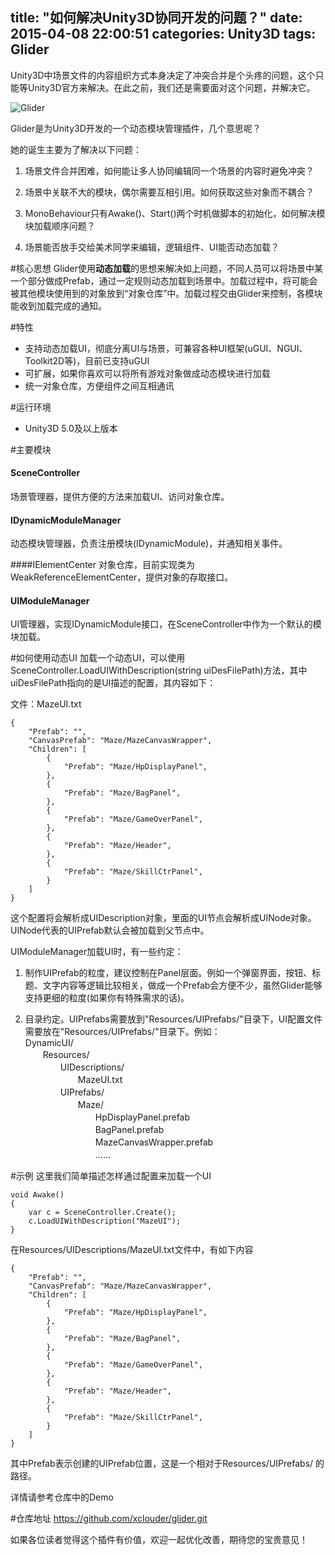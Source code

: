title: "如何解决Unity3D协同开发的问题？"
date: 2015-04-08 22:00:51
categories: Unity3D
tags: Glider
---
Unity3D中场景文件的内容组织方式本身决定了冲突合并是个头疼的问题，这个只能等Unity3D官方来解决。在此之前，我们还是需要面对这个问题，并解决它。

![Glider](/images/962f92bca51052d16c41fe76c43a6b187e4a97f5.png)

Glider是为Unity3D开发的一个动态模块管理插件，几个意思呢？

她的诞生主要为了解决以下问题：

1. 场景文件合并困难，如何能让多人协同编辑同一个场景的内容时避免冲突？

2. 场景中关联不大的模块，偶尔需要互相引用。如何获取这些对象而不耦合？

3. MonoBehaviour只有Awake()、Start()两个时机做脚本的初始化，如何解决模块加载顺序问题？

4. 场景能否放手交给美术同学来编辑，逻辑组件、UI能否动态加载？

#核心思想
Glider使用**动态加载**的思想来解决如上问题，不同人员可以将场景中某一个部分做成Prefab，通过一定规则动态加载到场景中。加载过程中，将可能会被其他模块使用到的对象放到“对象仓库”中。加载过程交由Glider来控制，各模块能收到加载完成的通知。

#特性
* 支持动态加载UI，彻底分离UI与场景，可兼容各种UI框架(uGUI、NGUI、Toolkit2D等)，目前已支持uGUI
* 可扩展，如果你喜欢可以将所有游戏对象做成动态模块进行加载
* 统一对象仓库，方便组件之间互相通讯

#运行环境
* Unity3D 5.0及以上版本

#主要模块
#### SceneController
场景管理器，提供方便的方法来加载UI、访问对象仓库。

#### IDynamicModuleManager
动态模块管理器，负责注册模块(IDynamicModule)，并通知相关事件。

####IElementCenter
对象仓库，目前实现类为WeakReferenceElementCenter，提供对象的存取接口。

#### UIModuleManager
UI管理器，实现IDynamicModule接口，在SceneController中作为一个默认的模块加载。

#如何使用动态UI
加载一个动态UI，可以使用SceneController.LoadUIWithDescription(string uiDesFilePath)方法，其中uiDesFilePath指向的是UI描述的配置，其内容如下：

文件：MazeUI.txt
```
{
	"Prefab": "",
	"CanvasPrefab": "Maze/MazeCanvasWrapper",
	"Children": [
		{
			"Prefab": "Maze/HpDisplayPanel",
		},
		{
			"Prefab": "Maze/BagPanel",
		},
		{
			"Prefab": "Maze/GameOverPanel",
		},
		{
			"Prefab": "Maze/Header",
		},
		{
			"Prefab": "Maze/SkillCtrPanel",
		}
	]
}
```

这个配置将会解析成UIDescription对象，里面的UI节点会解析成UINode对象。UINode代表的UIPrefab默认会被加载到父节点中。

UIModuleManager加载UI时，有一些约定：  

1. 制作UIPrefab的粒度，建议控制在Panel层面。例如一个弹窗界面，按钮、标题、文字内容等逻辑比较相关，做成一个Prefab会方便不少，虽然Glider能够支持更细的粒度(如果你有特殊需求的话)。

2. 目录约定。UIPrefabs需要放到"Resources/UIPrefabs/"目录下，UI配置文件需要放在"Resources/UIPrefabs/"目录下。例如：  
DynamicUI/  
　　Resources/  
　　　　UIDescriptions/  
　　　　　　MazeUI.txt  
　　　　UIPrefabs/  
　　　　　　Maze/  
　　　　　　　　HpDisplayPanel.prefab  
　　　　　　　　BagPanel.prefab  
　　　　　　　　MazeCanvasWrapper.prefab  
　　　　　　　　......  


#示例
这里我们简单描述怎样通过配置来加载一个UI

```
void Awake()
{
    var c = SceneController.Create();
    c.LoadUIWithDescription("MazeUI");
}
```

在Resources/UIDescriptions/MazeUI.txt文件中，有如下内容
```
{
	"Prefab": "",
	"CanvasPrefab": "Maze/MazeCanvasWrapper",
	"Children": [
		{
			"Prefab": "Maze/HpDisplayPanel",
		},
		{
			"Prefab": "Maze/BagPanel",
		},
		{
			"Prefab": "Maze/GameOverPanel",
		},
		{
			"Prefab": "Maze/Header",
		},
		{
			"Prefab": "Maze/SkillCtrPanel",
		}
	]
}
```
其中Prefab表示创建的UIPrefab位置，这是一个相对于Resources/UIPrefabs/ 的路径。

详情请参考仓库中的Demo

#仓库地址
https://github.com/xclouder/glider.git

如果各位读者觉得这个插件有价值，欢迎一起优化改善，期待您的宝贵意见！